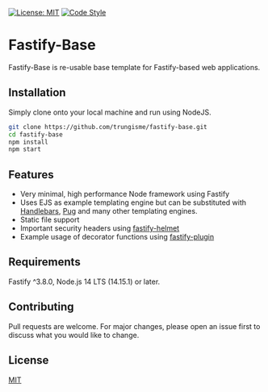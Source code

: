 [![License: MIT](https://img.shields.io/badge/License-MIT-yellow.svg)](./LICENSE)
[![Code Style](https://img.shields.io/badge/code%20style-standard-brightgreen.svg?style=flat)](http://standardjs.com/)

# Fastify-Base

Fastify-Base is re-usable base template for Fastify-based web applications.

## Installation

Simply clone onto your local machine and run using NodeJS.

```bash
git clone https://github.com/trungisme/fastify-base.git
cd fastify-base
npm install
npm start
```

## Features
* Very minimal, high performance Node framework using Fastify
* Uses EJS as example templating engine but can be substituted with [Handlebars](https://handlebarsjs.com/), [Pug](https://pugjs.org/) and many other templating engines.
* Static file support
* Important security headers using [fastify-helmet](https://github.com/fastify/fastify-helmet)
* Example usage of decorator functions using [fastify-plugin](https://github.com/fastify/fastify-plugin)

## Requirements
Fastify ^3.8.0, Node.js 14 LTS (14.15.1) or later.

## Contributing
Pull requests are welcome. For major changes, please open an issue first to discuss what you would like to change.

## License
[MIT](./LICENSE)